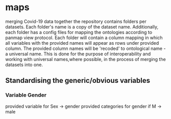 # maps

merging Covid-19 data together 
the repository contains folders per datasets. Each folder's name is a copy of the dataset name. Additionally, each folder has a config files for mapping the ontologies according to panmap view protocol. Each folder will contain a column mapping in which all variables with the provided names will appear as rows under provided column. The provided column names will be 'recoded' to ontological name - a universal name. This is done for the purpose of interoperability and working with universal names,where possible, in the process of merging the datasets into one. 

## Standardising the generic/obvious variables
### Variable Gender 
provided variable for Sex ->  gender 
provided categories for gender if M -> male 



